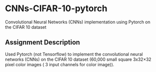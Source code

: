 # CNNs-CIFAR-10-pytorch
Convolutional Neural Networks (CNNs) implementation using Pytorch on the CIFAR 10 dataset

## Assignment Description
Used Pytorch (not Tensorflow) to implement the convolutional neural networks (CNNs) on the CIFAR 10 dataset (60,000 small square 3x32×32 pixel color images ( 3 input channels for color image)).
